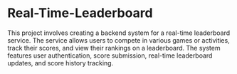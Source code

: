 # Real-Time-Leaderboard
This project involves creating a backend system for a real-time leaderboard service. The service allows users to compete in various games or activities, track their scores, and view their rankings on a leaderboard. The system features user authentication, score submission, real-time leaderboard updates, and score history tracking.
